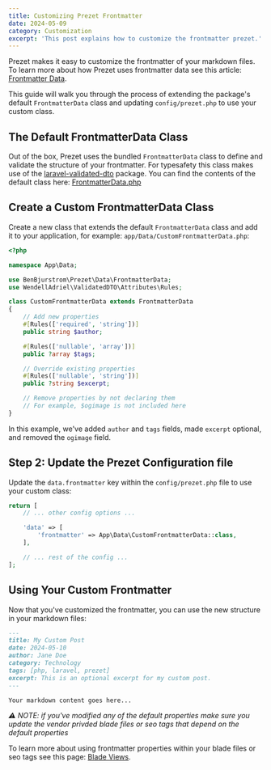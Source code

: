 ```yaml
---
title: Customizing Prezet Frontmatter
date: 2024-05-09
category: Customization
excerpt: 'This post explains how to customize the frontmatter prezet.'
---
```


Prezet makes it easy to customize the frontmatter of your markdown files. To learn more about how Prezet uses frontmatter data see this article: [Frontmatter Data](content/frontmatter).

This guide will walk you through the process of extending the package's default `FrontmatterData` class and updating `config/prezet.php` to use your custom class.

## The Default FrontmatterData Class

Out of the box, Prezet uses the bundled `FrontmatterData` class to define and validate the structure of your frontmatter. For typesafety this class makes use of the [laravel-validated-dto](https://wendell-adriel.gitbook.io/laravel-validated-dto) package. You can find the contents of the default class here: [FrontmatterData.php](https://github.com/benbjurstrom/prezet/blob/main/src/Data/FrontmatterData.php) 


## Create a Custom FrontmatterData Class

Create a new class that extends the default `FrontmatterData` class and add it to your application, for example: `app/Data/CustomFrontmatterData.php`:

```php
<?php

namespace App\Data;

use BenBjurstrom\Prezet\Data\FrontmatterData;
use WendellAdriel\ValidatedDTO\Attributes\Rules;

class CustomFrontmatterData extends FrontmatterData
{
    // Add new properties
    #[Rules(['required', 'string'])]
    public string $author;

    #[Rules(['nullable', 'array'])]
    public ?array $tags;

    // Override existing properties
    #[Rules(['nullable', 'string'])]
    public ?string $excerpt;

    // Remove properties by not declaring them
    // For example, $ogimage is not included here
}
```

In this example, we've added `author` and `tags` fields, made `excerpt` optional, and removed the `ogimage` field.

## Step 2: Update the Prezet Configuration file

Update the `data.frontmatter` key within the `config/prezet.php` file to use your custom class:

```php
return [
    // ... other config options ...

    'data' => [
        'frontmatter' => App\Data\CustomFrontmatterData::class,
    ],

    // ... rest of the config ...
];
```

## Using Your Custom Frontmatter

Now that you've customized the frontmatter, you can use the new structure in your markdown files:

```markdown
---
title: My Custom Post
date: 2024-05-10
author: Jane Doe
category: Technology
tags: [php, laravel, prezet]
excerpt: This is an optional excerpt for my custom post.
---

Your markdown content goes here...
```

_⚠️ NOTE: if you've modified any of the default properties make sure you update the vendor privded blade files or seo tags that depend on the default properties_

To learn more about using frontmatter properties within your blade files or seo tags see this page: [Blade Views](content/customize/blade-views).